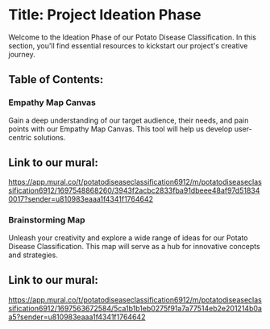 # Title: Project Ideation Phase

Welcome to the Ideation Phase of our Potato Disease Classification. In this section, you'll find essential resources to kickstart our project's creative journey.
## Table of Contents:
### Empathy Map Canvas 

Gain a deep understanding of our target audience, their needs, and pain points with our Empathy Map Canvas. This tool will help us develop user-centric solutions.
## Link to our mural:

https://app.mural.co/t/potatodiseaseclassification6912/m/potatodiseaseclassification6912/1697548868260/3943f2acbc2833fba91dbeee48af97d518340017?sender=u810983eaaa1f4341f1764642
### Brainstorming Map

Unleash your creativity and explore a wide range of ideas for our Potato Disease Classification. This map will serve as a hub for innovative concepts and strategies.
## Link to our mural:

https://app.mural.co/t/potatodiseaseclassification6912/m/potatodiseaseclassification6912/1697563672584/5ca1b1b1eb0275f91a7a77514eb2e201214b0aa5?sender=u810983eaaa1f4341f1764642

